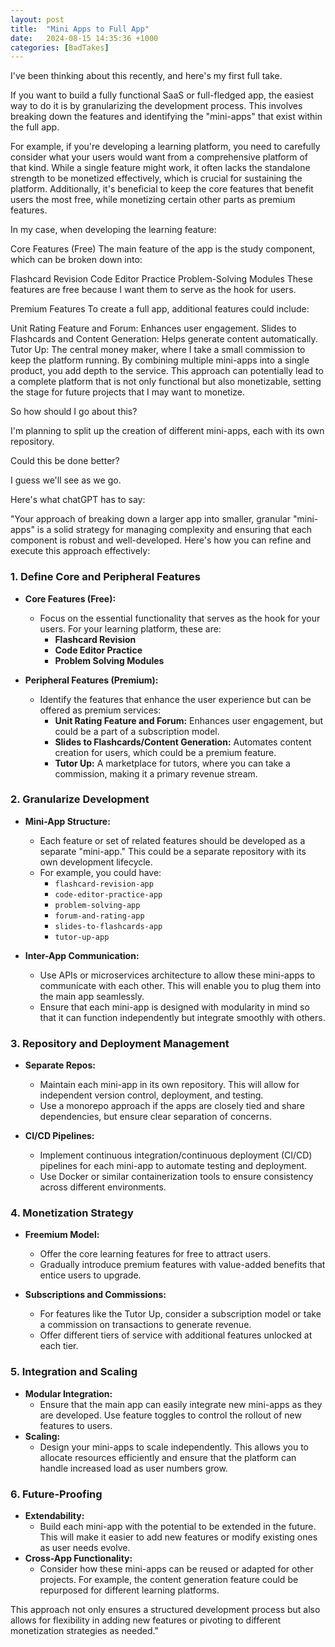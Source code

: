 ```yaml
---
layout: post
title:  "Mini Apps to Full App"
date:   2024-08-15 14:35:36 +1000
categories: [BadTakes]
---
```


I've been thinking about this recently, and here's my first full take.

If you want to build a fully functional SaaS or full-fledged app, the easiest way to do it is by granularizing the development process. This involves breaking down the features and identifying the "mini-apps" that exist within the full app.

For example, if you're developing a learning platform, you need to carefully consider what your users would want from a comprehensive platform of that kind. While a single feature might work, it often lacks the standalone strength to be monetized effectively, which is crucial for sustaining the platform. Additionally, it's beneficial to keep the core features that benefit users the most free, while monetizing certain other parts as premium features.

In my case, when developing the learning feature:

Core Features (Free)
The main feature of the app is the study component, which can be broken down into:

Flashcard Revision
Code Editor Practice
Problem-Solving Modules
These features are free because I want them to serve as the hook for users.

Premium Features
To create a full app, additional features could include:

Unit Rating Feature and Forum: Enhances user engagement.
Slides to Flashcards and Content Generation: Helps generate content automatically.
Tutor Up: The central money maker, where I take a small commission to keep the platform running.
By combining multiple mini-apps into a single product, you add depth to the service. This approach can potentially lead to a complete platform that is not only functional but also monetizable, setting the stage for future projects that I may want to monetize.

So how should I go about this?

I'm planning to split up the creation of different mini-apps, each with its own repository.

Could this be done better?

I guess we'll see as we go.


Here's what chatGPT has to say:

"Your approach of breaking down a larger app into smaller, granular "mini-apps" is a solid strategy for managing complexity and ensuring that each component is robust and well-developed. Here's how you can refine and execute this approach effectively:

### 1. **Define Core and Peripheral Features**
   - **Core Features (Free):**
     - Focus on the essential functionality that serves as the hook for your users. For your learning platform, these are:
       - **Flashcard Revision**
       - **Code Editor Practice**
       - **Problem Solving Modules**

   - **Peripheral Features (Premium):**
     - Identify the features that enhance the user experience but can be offered as premium services:
       - **Unit Rating Feature and Forum:** Enhances user engagement, but could be a part of a subscription model.
       - **Slides to Flashcards/Content Generation:** Automates content creation for users, which could be a premium feature.
       - **Tutor Up:** A marketplace for tutors, where you can take a commission, making it a primary revenue stream.

### 2. **Granularize Development**
   - **Mini-App Structure:**
     - Each feature or set of related features should be developed as a separate "mini-app." This could be a separate repository with its own development lifecycle.
     - For example, you could have:
       - `flashcard-revision-app`
       - `code-editor-practice-app`
       - `problem-solving-app`
       - `forum-and-rating-app`
       - `slides-to-flashcards-app`
       - `tutor-up-app`

   - **Inter-App Communication:**
     - Use APIs or microservices architecture to allow these mini-apps to communicate with each other. This will enable you to plug them into the main app seamlessly.
     - Ensure that each mini-app is designed with modularity in mind so that it can function independently but integrate smoothly with others.

### 3. **Repository and Deployment Management**
   - **Separate Repos:** 
     - Maintain each mini-app in its own repository. This will allow for independent version control, deployment, and testing.
     - Use a monorepo approach if the apps are closely tied and share dependencies, but ensure clear separation of concerns.
   
   - **CI/CD Pipelines:**
     - Implement continuous integration/continuous deployment (CI/CD) pipelines for each mini-app to automate testing and deployment.
     - Use Docker or similar containerization tools to ensure consistency across different environments.

### 4. **Monetization Strategy**
   - **Freemium Model:**
     - Offer the core learning features for free to attract users.
     - Gradually introduce premium features with value-added benefits that entice users to upgrade.

   - **Subscriptions and Commissions:**
     - For features like the Tutor Up, consider a subscription model or take a commission on transactions to generate revenue.
     - Offer different tiers of service with additional features unlocked at each tier.

### 5. **Integration and Scaling**
   - **Modular Integration:**
     - Ensure that the main app can easily integrate new mini-apps as they are developed. Use feature toggles to control the rollout of new features to users.
   - **Scaling:**
     - Design your mini-apps to scale independently. This allows you to allocate resources efficiently and ensure that the platform can handle increased load as user numbers grow.

### 6. **Future-Proofing**
   - **Extendability:**
     - Build each mini-app with the potential to be extended in the future. This will make it easier to add new features or modify existing ones as user needs evolve.
   - **Cross-App Functionality:**
     - Consider how these mini-apps can be reused or adapted for other projects. For example, the content generation feature could be repurposed for different learning platforms.

This approach not only ensures a structured development process but also allows for flexibility in adding new features or pivoting to different monetization strategies as needed."




